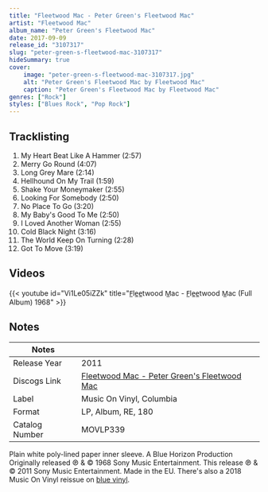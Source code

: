 ```yaml
---
title: "Fleetwood Mac - Peter Green's Fleetwood Mac"
artist: "Fleetwood Mac"
album_name: "Peter Green's Fleetwood Mac"
date: 2017-09-09
release_id: "3107317"
slug: "peter-green-s-fleetwood-mac-3107317"
hideSummary: true
cover:
    image: "peter-green-s-fleetwood-mac-3107317.jpg"
    alt: "Peter Green's Fleetwood Mac by Fleetwood Mac"
    caption: "Peter Green's Fleetwood Mac by Fleetwood Mac"
genres: ["Rock"]
styles: ["Blues Rock", "Pop Rock"]
---
```


## Tracklisting
1. My Heart Beat Like A Hammer (2:57)
2. Merry Go Round (4:07)
3. Long Grey Mare (2:14)
4. Hellhound On My Trail (1:59)
5. Shake Your Moneymaker (2:55)
6. Looking For Somebody (2:50)
7. No Place To Go (3:20)
8. My Baby's Good To Me (2:50)
9. I Loved Another Woman (2:55)
10. Cold Black Night (3:16)
11. The World Keep On Turning (2:28)
12. Got To Move (3:19)

## Videos
{{< youtube id="Vi1Le05iZZk" title="F̲le̲e̲twood M̲ac - F̲le̲e̲twood M̲ac (Full Album) 1968" >}}


## Notes

| Notes          |             |
| ---------------| ----------- |
| Release Year   | 2011 |
| Discogs Link   | [Fleetwood Mac - Peter Green's Fleetwood Mac](https://www.discogs.com/release/3107317-Fleetwood-Mac-Peter-Greens-Fleetwood-Mac) |
| Label          | Music On Vinyl, Columbia |
| Format         | LP, Album, RE, 180 |
| Catalog Number | MOVLP339 |

Plain white poly-lined paper inner sleeve.  A Blue Horizon Production  Originally released ℗ & © 1968 Sony Music Entertainment. This release ℗ & © 2011 Sony Music Entertainment.  Made in the EU.  There's also a 2018 Music On Vinyl reissue on [blue vinyl](https://www.discogs.com/release/12732203).

